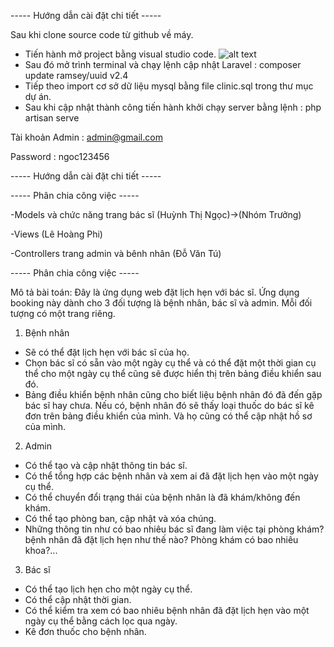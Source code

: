 ----- Hướng dẫn cài đặt chi tiết -----

Sau khi clone source code từ github về máy. 
 + Tiến hành mở project bằng visual studio code.
![alt text](https://drive.google.com/file/d/1ytdImkFS2iwRkQNiZzHecE_IriG0bYDY/view)
 + Sau đó mở trình terminal và chạy lệnh cập nhật Laravel : composer update ramsey/uuid v2.4
 + Tiếp theo import cơ sở dữ liệu mysql bằng file clinic.sql trong thư mục dự án.
 + Sau khi cập nhật thành công tiến hành khởi chạy server bằng lệnh : php artisan serve

Tài khoản Admin : admin@gmail.com

Password : ngoc123456

----- Hướng dẫn cài đặt chi tiết -----

----- Phân chia công việc -----

-Models và chức năng trang bác sĩ (Huỳnh Thị Ngọc)->(Nhóm Trưởng)

-Views (Lê Hoàng Phi)

-Controllers trang admin và bênh nhân (Đỗ Văn Tú)

----- Phân chia công việc -----

Mô tả bài toán:
Đây là ứng dụng web đặt lịch hẹn với bác sĩ. Ứng dụng booking này dành cho 3 đối tượng là bệnh nhân, bác sĩ và admin. Mỗi đối tượng có một trang riêng.

1. Bệnh nhân
- Sẽ có thể đặt lịch hẹn với bác sĩ của họ. 
- Chọn bác sĩ có sẵn vào một ngày cụ thể và có thể đặt một thời gian cụ thể cho một ngày cụ thể cũng sẽ được hiển thị trên bảng điều khiển sau đó. 
- Bảng điều khiển bệnh nhân cũng cho biết liệu bệnh nhân đó đã đến gặp bác sĩ hay chưa. Nếu có, bệnh nhân đó sẽ thấy loại thuốc do bác sĩ kê đơn trên bảng điều khiển của mình. 
Và họ cũng có thể cập nhật hồ sơ của mình.

2. Admin 
- Có thể tạo và cập nhật thông tin bác sĩ. 
- Có thể tổng hợp các bệnh nhân và xem ai đã đặt lịch hẹn vào một ngày cụ thể. 
- Có thể chuyển đổi trạng thái của bệnh nhân là đã khám/không đến khám.
- Có thể tạo phòng ban, cập nhật và xóa chúng. 
- Những thông tin như có bao nhiêu bác sĩ đang làm việc tại phòng khám? bệnh nhân đã đặt lịch hẹn như thế nào? Phòng khám có bao nhiêu khoa?...

3. Bác sĩ 
- Có thể tạo lịch hẹn cho một ngày cụ thể. 
- Có thể cập nhật thời gian. 
- Có thể kiểm tra xem có bao nhiêu bệnh nhân đã đặt lịch hẹn vào một ngày cụ thể bằng cách lọc qua ngày. 
- Kê đơn thuốc cho bệnh nhân.
